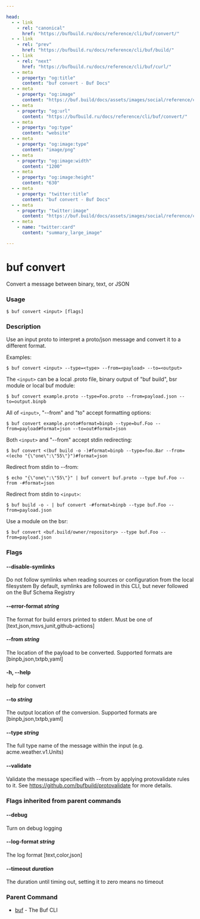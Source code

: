 ```yaml
---

head:
  - - link
    - rel: "canonical"
      href: "https://bufbuild.ru/docs/reference/cli/buf/convert/"
  - - link
    - rel: "prev"
      href: "https://bufbuild.ru/docs/reference/cli/buf/build/"
  - - link
    - rel: "next"
      href: "https://bufbuild.ru/docs/reference/cli/buf/curl/"
  - - meta
    - property: "og:title"
      content: "buf convert - Buf Docs"
  - - meta
    - property: "og:image"
      content: "https://buf.build/docs/assets/images/social/reference/cli/buf/convert.png"
  - - meta
    - property: "og:url"
      content: "https://bufbuild.ru/docs/reference/cli/buf/convert/"
  - - meta
    - property: "og:type"
      content: "website"
  - - meta
    - property: "og:image:type"
      content: "image/png"
  - - meta
    - property: "og:image:width"
      content: "1200"
  - - meta
    - property: "og:image:height"
      content: "630"
  - - meta
    - property: "twitter:title"
      content: "buf convert - Buf Docs"
  - - meta
    - property: "twitter:image"
      content: "https://buf.build/docs/assets/images/social/reference/cli/buf/convert.png"
  - - meta
    - name: "twitter:card"
      content: "summary_large_image"

---
```


# buf convert

Convert a message between binary, text, or JSON

### Usage

```console
$ buf convert <input> [flags]
```

### Description

Use an input proto to interpret a proto/json message and convert it to a different format.

Examples:

```console
$ buf convert <input> --type=<type> --from=<payload> --to=<output>
```

The `<input>` can be a local .proto file, binary output of "buf build", bsr module or local buf module:

```console
$ buf convert example.proto --type=Foo.proto --from=payload.json --to=output.binpb
```

All of `<input>`, "--from" and "to" accept formatting options:

```console
$ buf convert example.proto#format=binpb --type=buf.Foo --from=payload#format=json --to=out#format=json
```

Both `<input>` and "--from" accept stdin redirecting:

```console
$ buf convert <(buf build -o -)#format=binpb --type=foo.Bar --from=<(echo "{\"one\":\"55\"}")#format=json
```

Redirect from stdin to --from:

```console
$ echo "{\"one\":\"55\"}" | buf convert buf.proto --type buf.Foo --from -#format=json
```

Redirect from stdin to `<input>`:

```console
$ buf build -o - | buf convert -#format=binpb --type buf.Foo --from=payload.json
```

Use a module on the bsr:

```console
$ buf convert <buf.build/owner/repository> --type buf.Foo --from=payload.json
```

### Flags

#### \--disable-symlinks

Do not follow symlinks when reading sources or configuration from the local filesystem By default, symlinks are followed in this CLI, but never followed on the Buf Schema Registry

#### \--error-format _string_

The format for build errors printed to stderr. Must be one of \[text,json,msvs,junit,github-actions\]

#### \--from _string_

The location of the payload to be converted. Supported formats are \[binpb,json,txtpb,yaml\]

#### \-h, --help

help for convert

#### \--to _string_

The output location of the conversion. Supported formats are \[binpb,json,txtpb,yaml\]

#### \--type _string_

The full type name of the message within the input (e.g. acme.weather.v1.Units)

#### \--validate

Validate the message specified with --from by applying protovalidate rules to it. See https://github.com/bufbuild/protovalidate for more details.

### Flags inherited from parent commands

#### \--debug

Turn on debug logging

#### \--log-format _string_

The log format \[text,color,json\]

#### \--timeout _duration_

The duration until timing out, setting it to zero means no timeout

### Parent Command

- [buf](../) - The Buf CLI

